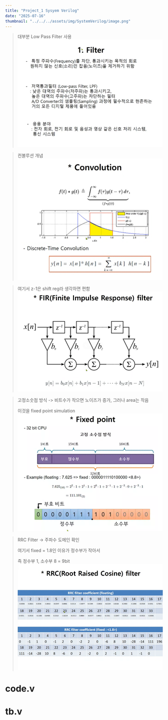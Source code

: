 ```yaml
---
title: "Project_1 Sysyem Verilog" 
date: "2025-07-16"
thumbnail: "../../../assets/img/SystemVerilog/image.png"
---
```


> 대부분 Low Pass Filter 사용
![alt text](<../../../assets/img/SystemVerilog/project_1/스크린샷 2025-07-15 161918.png>)

> 컨볼루션 개념
![alt text](<../../../assets/img/SystemVerilog/project_1/스크린샷 2025-07-15 162201.png>)

> 여기서 z-1은 shift reg라 생각하면 편함
![alt text](<../../../assets/img/SystemVerilog/project_1/스크린샷 2025-07-15 162632.png>)

> 고정소숫점 방식 -> 비트수가 작으면 노이즈가 증가, 그러나 area는 작음
> 
> 이것을 fixed point simulation
![alt text](<../../../assets/img/SystemVerilog/project_1/스크린샷 2025-07-15 163210.png>)

> RRC Filter -> 주파수 도메인 확인
>
> 여기서 fixed = 1.8인 이유가 정수부가 작아서
>
> 즉 정수부 1, 소수부 8 = 9bit
![alt text](<../../../assets/img/SystemVerilog/project_1/스크린샷 2025-07-15 163719.png>)

# code.v

# tb.v
